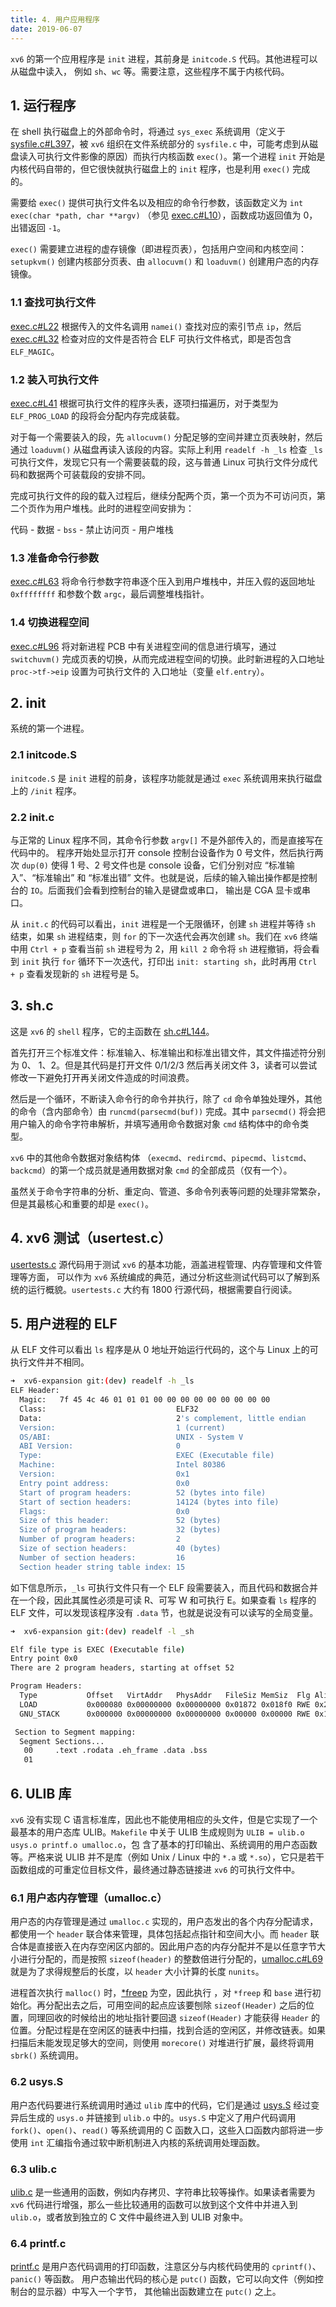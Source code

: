 ```yaml
---
title: 4. 用户应用程序
date: 2019-06-07
---
```


`xv6` 的第一个应用程序是 `init` 进程，其前身是 `initcode.S` 代码。其他进程可以从磁盘中读入， 例如 `sh`、`wc` 等。需要注意，这些程序不属于内核代码。

## 1. 运行程序

在 shell 执行磁盘上的外部命令时，将通过 `sys_exec` 系统调用（定义于 [sysfile.c#L397](https://github.com/professordeng/xv6-expansion/blob/master/sysfile.c#L397)，被 `xv6` 组织在文件系统部分的 `sysfile.c` 中，可能考虑到从磁盘读入可执行文件影像的原因）而执行内核函数 `exec()`。第一个进程 `init` 开始是内核代码自带的，但它很快就执行磁盘上的 `init` 程序，也是利用 `exec()` 完成的。

需要给 `exec()` 提供可执行文件名以及相应的命令行参数，该函数定义为 `int  exec(char *path, char **argv)` （参见 [exec.c#L10](https://github.com/professordeng/xv6-expansion/blob/master/exec.c#L10)），函数成功返回值为 0，出错返回 `-1`。 

`exec()` 需要建立进程的虚存镜像（即进程页表），包括用户空间和内核空间：`setupkvm()` 创建内核部分页表、由 `allocuvm()` 和 `loaduvm()` 创建用户态的内存镜像。

### 1.1 查找可执行文件

[exec.c#L22](https://github.com/professordeng/xv6-expansion/blob/master/exec.c#L22) 根据传入的文件名调用 `namei()` 查找对应的索引节点 `ip`，然后 [exec.c#L32](https://github.com/professordeng/xv6-expansion/blob/master/exec.c#L32) 检查对应的文件是否符合 ELF 可执行文件格式，即是否包含 `ELF_MAGIC`。

### 1.2 装入可执行文件

[exec.c#L41](https://github.com/professordeng/xv6-expansion/blob/master/exec.c#L41) 根据可执行文件的程序头表，逐项扫描遍历，对于类型为 `ELF_PROG_LOAD` 的段将会分配内存完成装载。 

对于每一个需要装入的段，先 `allocuvm()` 分配足够的空间并建立页表映射，然后通过
`loaduvm()` 从磁盘再读入该段的内容。实际上利用 `readelf -h _ls` 检查 `_ls` 可执行文件，发现它只有一个需要装载的段，这与普通 Linux 可执行文件分成代码和数据两个可装载段的安排不同。

完成可执行文件的段的载入过程后，继续分配两个页，第一个页为不可访问页，第二个页作为用户堆栈。此时的进程空间安排为：

代码 - 数据 - `bss` - 禁止访问页 - 用户堆栈

### 1.3 准备命令行参数

[exec.c#L63](https://github.com/professordeng/xv6-expansion/blob/master/exec.c#L63) 将命令行参数字符串逐个压入到用户堆栈中，并压入假的返回地址 `0xffffffff` 和参数个数 `argc`，最后调整堆栈指针。

### 1.4 切换进程空间

[exec.c#L96](https://github.com/professordeng/xv6-expansion/blob/master/exec.c#L96) 将对新进程 PCB 中有关进程空间的信息进行填写，通过 `switchuvm()` 完成页表的切换，从而完成进程空间的切换。此时新进程的入口地址 `proc->tf->eip` 设置为可执行文件的 入口地址（变量 `elf.entry`）。 

## 2. init

系统的第一个进程。

### 2.1 initcode.S

`initcode.S` 是 `init` 进程的前身，该程序功能就是通过 `exec` 系统调用来执行磁盘上的 `/init` 程序。

### 2.2 init.c

与正常的 Linux 程序不同，其命令行参数 `argv[]` 不是外部传入的，而是直接写在代码中的。 程序开始处显示打开 console 控制台设备作为 0 号文件，然后执行两次 `dup(0)` 使得 1 号、2 号文件也是 console 设备，它们分别对应 “标准输入”、“标准输出” 和 “标准出错” 文件。也就是说，后续的输入输出操作都是控制台的 `IO`。后面我们会看到控制台的输入是键盘或串口， 输出是 CGA 显卡或串口。 

从 `init.c` 的代码可以看出，`init` 进程是一个无限循环，创建 `sh` 进程并等待 `sh` 结束，如果 `sh` 进程结束，则 `for` 的下一次迭代会再次创建 `sh`。我们在 `xv6` 终端中用 `Ctrl + p` 查看当前 `sh` 进程号为 2，用 `kill 2` 命令将 `sh` 进程撤销，将会看到 `init` 执行 `for` 循环下一次迭代，打印出 `init: starting sh`，此时再用 `Ctrl + p` 查看发现新的 `sh` 进程号是 5。 

## 3. sh.c

这是 `xv6` 的 `shell` 程序，它的主函数在 [sh.c#L144](https://github.com/professordeng/xv6-expansion/blob/master/sh.c#L144)。

首先打开三个标准文件：标准输入、标准输出和标准出错文件，其文件描述符分别为 0、 1、2。但是其代码是打开文件 0/1/2/3 然后再关闭文件 3，读者可以尝试修改一下避免打开再关闭文件造成的时间浪费。 

然后是一个循环，不断读入命令行的命令并执行，除了 `cd` 命令单独处理外，其他的命令（含内部命令）由 `runcmd(parsecmd(buf))` 完成。其中 `parsecmd()` 将会把用户输入的命令字符串解析，并填写通用命令数据对象 `cmd` 结构体中的命令类型。

`xv6` 中的其他命令数据对象结构体 （`execmd`、`redircmd`、`pipecmd`、`listcmd`、`backcmd`）的第一个成员就是通用数据对象 `cmd` 的全部成员（仅有一个）。

虽然关于命令字符串的分析、重定向、管道、多命令列表等问题的处理非常繁杂，但是其最核心和重要的却是 `exec()`。 

## 4. xv6 测试（usertest.c）

[usertests.c](https://github.com/professordeng/xv6-expansion/blob/master/usertests.c) 源代码用于测试 `xv6` 的基本功能，涵盖进程管理、内存管理和文件管理等方面， 可以作为 `xv6` 系统编成的典范，通过分析这些测试代码可以了解到系统的运行概貌。`usertests.c` 大约有 1800 行源代码，根据需要自行阅读。

## 5. 用户进程的 ELF

从 ELF 文件可以看出 `ls` 程序是从 0 地址开始运行代码的，这个与 Linux 上的可执行文件并不相同。 

```bash
➜  xv6-expansion git:(dev) readelf -h _ls                
ELF Header:
  Magic:   7f 45 4c 46 01 01 01 00 00 00 00 00 00 00 00 00 
  Class:                             ELF32
  Data:                              2's complement, little endian
  Version:                           1 (current)
  OS/ABI:                            UNIX - System V
  ABI Version:                       0
  Type:                              EXEC (Executable file)
  Machine:                           Intel 80386
  Version:                           0x1
  Entry point address:               0x0
  Start of program headers:          52 (bytes into file)
  Start of section headers:          14124 (bytes into file)
  Flags:                             0x0
  Size of this header:               52 (bytes)
  Size of program headers:           32 (bytes)
  Number of program headers:         2
  Size of section headers:           40 (bytes)
  Number of section headers:         16
  Section header string table index: 15
```

如下信息所示，`_ls` 可执行文件只有一个 ELF 段需要装入，而且代码和数据合并在一个段，因此其属性必须是可读 R、可写 W 和可执行 E。如果查看 `ls` 程序的 ELF 文件，可以发现该程序没有 `.data` 节，也就是说没有可以读写的全局变量。 

```bash
➜  xv6-expansion git:(dev) readelf -l _sh        

Elf file type is EXEC (Executable file)
Entry point 0x0
There are 2 program headers, starting at offset 52

Program Headers:
  Type           Offset   VirtAddr   PhysAddr   FileSiz MemSiz  Flg Align
  LOAD           0x000080 0x00000000 0x00000000 0x01872 0x018f0 RWE 0x20
  GNU_STACK      0x000000 0x00000000 0x00000000 0x00000 0x00000 RWE 0x10

 Section to Segment mapping:
  Segment Sections...
   00     .text .rodata .eh_frame .data .bss 
   01    
```

## 6. ULIB 库

`xv6` 没有实现 C 语言标准库，因此也不能使用相应的头文件，但是它实现了一个最基本的用户态库 ULIB。`Makefile` 中关于 ULIB 生成规则为 `ULIB = ulib.o usys.o printf.o umalloc.o`，包 含了基本的打印输出、系统调用的用户态函数等。严格来说 ULIB 并不是库（例如 Unix / Linux 中的 `*.a` 或 `*.so`），它只是若干函数组成的可重定位目标文件，最终通过静态链接进 `xv6` 的可执行文件中。

### 6.1 用户态内存管理（umalloc.c）

用户态的内存管理是通过 `umalloc.c` 实现的，用户态发出的各个内存分配请求，都使用一个 `header` 联合体来管理，具体包括起点指针和空间大小。而 `header` 联合体是直接嵌入在内存空闲区内部的。因此用户态的内存分配并不是以任意字节大小进行分配的，而是按照 `sizeof(header)` 的整数倍进行分配的，[umalloc.c#L69](https://github.com/professordeng/xv6-expansion/blob/master/umalloc.c#L69) 就是为了求得规整后的长度，以 `header` 大小计算的长度 `nunits`。

进程首次执行 `malloc()` 时，[*freep](https://github.com/professordeng/xv6-expansion/blob/master/umalloc.c#L22) 为空，因此执行 ，对 `*freep` 和 `base` 进行初始化。再分配出去之后，可用空间的起点应该要刨除 `sizeof(Header)` 之后的位置，同理回收的时候给出的地址指针要回退 `sizeof(Header)` 才能获得 `Header` 的位置。分配过程是在空闲区的链表中扫描，找到合适的空闲区，并修改链表。如果扫描后未能发现足够大的空间，则使用 `morecore()` 对堆进行扩展，最终将调用 `sbrk()` 系统调用。 

### 6.2 usys.S

用户态代码要进行系统调用时通过 `ulib` 库中的代码，它们是通过 [usys.S](https://github.com/professordeng/xv6-expansion/blob/master/usys.S) 经过变异后生成的 `usys.o` 并链接到 `ulib.o` 中的。`usys.S` 中定义了用户代码调用 `fork()`、`open()`、`read()` 等系统调用的 C 函数入口，这些入口函数内部将进一步使用 `int` 汇编指令通过软中断机制进入内核的系统调用处理函数。

### 6.3 ulib.c

[ulib.c](https://github.com/professordeng/xv6-expansion/blob/master/ulib.c) 是一些通用的函数，例如内存拷贝、字符串比较等操作。如果读者需要为 `xv6` 代码进行增强，那么一些比较通用的函数可以放到这个文件中并进入到 `ulib.o`，或者放到独立的 C 文件中最终进入到 ULIB 对象中。 

### 6.4 printf.c

[printf.c](https://github.com/professordeng/xv6-expansion/blob/master/printf.c) 是用户态代码调用的打印函数，注意区分与内核代码使用的 `cprintf()`、`panic()` 等函数。 用户态输出代码的核心是 `putc()` 函数，它可以向文件（例如控制台的显示器）中写入一个字节， 其他输出函数建立在 `putc()` 之上。 

 